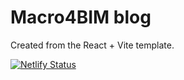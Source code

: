 # Macro4BIM blog

Created from the React + Vite template.

[![Netlify Status](https://api.netlify.com/api/v1/badges/e621104b-fef7-4244-bf8f-8fe9daa319c2/deploy-status)](https://app.netlify.com/sites/macro4bim/deploys)
